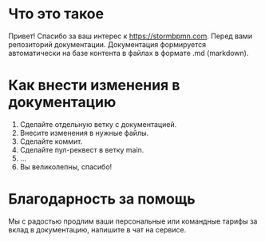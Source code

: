 # Что это такое 
Привет! Спасибо за ваш интерес к https://stormbpmn.com.  Перед вами репозиторий документации. Документация формируется автоматически на базе контента в файлах в формате .md (markdown). 

# Как внести изменения в документацию
1. Сделайте отдельную ветку с документацией.
2. Внесите изменения в нужные файлы.
3. Сделайте коммит.
4. Сделайте пул-реквест в ветку main.
5. ...
6. Вы великолепны, спасибо!


# Благодарность за помощь
Мы с радостью продлим ваши персональные или командные тарифы за вклад в документацию, напишите в чат на сервисе.
